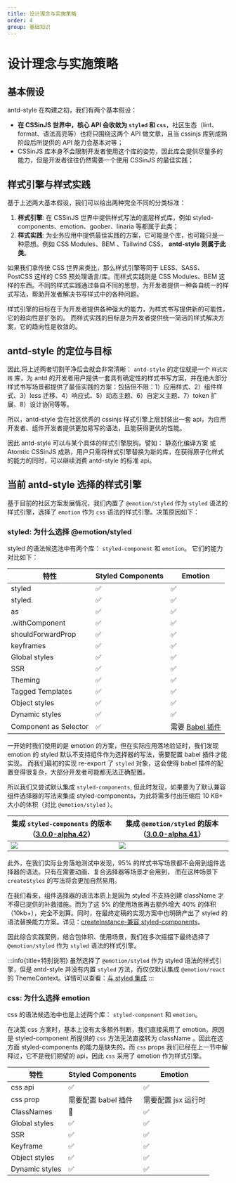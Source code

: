 ```yaml
---
title: 设计理念与实施策略
order: 4
group: 基础知识
---
```


# 设计理念与实施策略

## 基本假设

antd-style 在构建之初，我们有两个基本假设：

- **在 CSSinJS 世界中，核心 API 会收敛为 `styled` 和 `css`**，社区生态（lint、format、语法高亮等）也将只围绕这两个 API 做文章，且当 cssinjs 库到成熟阶段后所提供的 API 能力会基本对等；
- CSSinJS 库本身不会限制开发者使用这个库的姿势，因此库会提供尽量多的能力，但是开发者往往仍然需要一个使用 CSSinJS 的最佳实践；

## 样式引擎与样式实践

基于上述两大基本假设，我们可以给出两种完全不同的分类标准：

1. **样式引擎**: 在 CSSinJS 世界中提供样式写法的底层样式库，例如 styled-components、emotion、goober、linaria 等都属于此类；
2. **样式实践**: 为业务应用中提供最佳实践的方案，它可能是个库，也可能只是一种思想。例如 CSS Modules、BEM 、Tailwind CSS， **antd-style 则属于此类**。

如果我们拿传统 CSS 世界来类比，那么样式引擎等同于 LESS、SASS、PostCSS 这样的 CSS 预处理语言/库。而样式实践则是 CSS Modules、BEM 这样的东西。不同的样式实践通过各自不同的思想，为开发者提供一种各自统一的样式写法，帮助开发者解决书写样式中的各种问题。

样式引擎的目标在于为开发者提供各种强大的能力，为样式书写提供新的可能性，它的趋向性是扩张的。 而样式实践的目标是为开发者提供统一简洁的样式解决方案，它的趋向性是收敛的。

## antd-style 的定位与目标

因此,将上述两者切割干净后会就会非常清晰： `antd-style` 的定位就是一个 `样式实践` 库，为 antd 的开发者用户提供一套具有确定性的样式书写方案，并在绝大部分样式书写场景都提供了最佳实践的方案：包括但不限：1）应用样式、2）组件样式、3）less 迁移、4）响应式、5）动态主题、6）自定义主题、7）token 扩展、8）设计协同等等。

所以，antd-style 会在社区优秀的 cssinjs 样式引擎上层封装出一套 api，为应用开发者、组件开发者提供更加易写的语法，且能获得更优的性能。

因此 antd-style 可以与某个具体的样式引擎脱钩。譬如： 静态化编译方案 或 Atomtic CSSinJS 成熟，用户只需将样式引擎替换为新的库，在获得原子化样式的能力的同时，可以继续消费 antd-style 的标准 api。

## 当前 antd-style 选择的样式引擎

基于目前的社区方案发展情况，我们内置了 `@emotion/styled` 作为 `styled` 语法的样式引擎，选择了 `emotion` 作为 `css` 语法的样式引擎。决策原因如下：

### styled: 为什么选择 @emotion/styled

styled 的语法候选池中有两个库： `styled-component` 和 `emotion`。 它们的能力对比如下：

| 特性                  | Styled Components | Emotion                                                          |
| --------------------- | ----------------- | ---------------------------------------------------------------- |
| styled                | ✅                | ✅                                                               |
| styled.<tag>          | ✅                | ✅                                                               |
| as                    | ✅                | ✅                                                               |
| .withComponent        | ✅                | ✅                                                               |
| shouldForwardProp     | ✅                | ✅                                                               |
| keyframes             | ✅                | ✅                                                               |
| Global styles         | ✅                | ✅                                                               |
| SSR                   | ✅                | ✅                                                               |
| Theming               | ✅                | ✅                                                               |
| Tagged Templates      | ✅                | ✅                                                               |
| Object styles         | ✅                | ✅                                                               |
| Dynamic styles        | ✅                | ✅                                                               |
| Component as Selector | ✅                | 需要 [Babel 插件](https://emotion.sh/docs/@emotion/babel-plugin) |

一开始时我们使用的是 emotion 的方案，但在实际应用落地验证时，我们发现 emotion 的 styled 默认不支持组件作为选择器的写法，需要配置 babel 插件才能实现。 而我们最初的实现 re-export 了 `styled` 对象，这会使得 babel 插件的配置变得很复杂，大部分开发者可能都无法正确配置。

所以我们又尝试默认集成 `styled-components`, 但此时发现，如果要为了默认兼容组件选择器的写法来集成 styled-components，为此将需多付出压缩后 10 KB+ 大小的体积（对比 `@emotion/styled` ）。

| 集成 `styled-components` 的版本（[3.0.0-alpha.42](https://bundlephobia.com/package/antd-style@3.0.0-alpha.42)） | 集成 `@emotion/styled` 的版本（[3.0.0-alpha.41](https://bundlephobia.com/package/antd-style@3.0.0-alpha.41)） |
| --------------------------------------------------------------------------------------------------------------- | ------------------------------------------------------------------------------------------------------------- |
| ![](https://user-images.githubusercontent.com/28616219/233837788-a97688a7-db60-473e-94a9-5d43995a91a3.png)      | ![](https://user-images.githubusercontent.com/28616219/233837838-4156e64f-d05e-4317-9876-d57bcc757e97.png)    |

此外，在我们实际业务落地测试中发现，95% 的样式书写场景都不会用到组件选择器的语法。只有在需要动画、复合选择器等场景才会用到， 而在这种场景下 `createStyles` 的写法将会更加自然易用。

在我们看来，组件选择器的语法本质上是因为 styled 不支持创建 className 才不得已提供的补救措施。而为了这 5% 的使用场景再去额外增大 40% 的体积（10kb+），完全不划算。同时，在最终定稿的实现方案中也明确产出了 styled 的语法替换能力方案。详见：[createInstance-兼容 styled-components](/zh-CN/api/create-instance#兼容-styled-主题方案)。

因此综合实践案例，结合包体积、使用场景，我们在多次摇摆下最终选择了 `@emotion/styled` 作为 `styled` 语法的样式引擎。

:::info{title=特别说明}
虽然选择了 `@emotion/styled` 作为 styled 语法的样式引擎，但是 antd-style 并没有内置 `styled` 方法，而仅仅默认集成 `@emotion/react` 的 ThemeContext。详情可以查看：[与 styled 集成](/zh-CN/guide/styled)
:::

### css: 为什么选择 emotion

css 的语法候选池中也是上述两个库： `styled-component` 和 `emotion`。

在决策 css 方案时，基本上没有太多额外判断，我们直接采用了 emotion。原因是 styled-component 所提供的 `css` 方法无法直接转为 className 。因此在这方面 styled-components 的能力是缺失的。而 `css` props 我们已经在上一节中解释过，它不是我们期望的 api，因此 `css` 采用了 emotion 作为样式引擎。

| 特性           | Styled Components   | Emotion             |
| -------------- | ------------------- | ------------------- |
| css api        | ✅                  | ✅                  |
| css prop       | 需要配置 babel 插件 | 需要配置 jsx 运行时 |
| ClassNames     | 🛑                  | ✅                  |
| Global styles  | ✅                  | ✅                  |
| SSR            | ✅                  | ✅                  |
| Keyframe       | ✅                  | ✅                  |
| Object styles  | ✅                  | ✅                  |
| Dynamic styles | ✅                  | ✅                  |

